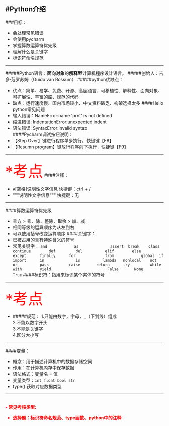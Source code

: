 #Python介绍
---
###目标：
* 会处理常见错误
* 会使用pycharm
* 掌握算数运算符优先级
* 理解什么是关键字
* 标识符命名规范

---
#####Python语言：**面向对象**的**解释型**计算机程序设计语言。
#####创始人：吉多·范罗苏姆（Guido van Rossum）
#####python优缺点：
- 优点：简单、易学、免费、开源、高层语言、可移植性、解释性、面向对象、可扩展性、丰富的库、规范的代码<br/>
- 缺点：运行速度慢、国内市场较小、中文资料匮乏、构架选择太多
####Hello python常见问题
- 输入错误：NameError:name 'prnt' is not defined<br/>
- 缩进错误: IndentationError:unexpected indent<br/>
- 语法错误: SyntaxError:invalid syntax<br/>
####Pycharm调试按钮说明：
- 【Step Over】键进行程序单步执行，快键键【F8】
- 【Resumn program】键放行程序向下执行，快捷键【F9】

---
<font color="red" size=12 face="黑体">*考点</font>
####注释：
- `#`[空格]说明性文字信息
	快捷键：ctrl + /
- """说明性文字信息"""
	快捷键：无
---
####算数运算符优先级
- 乘方 > 乘、除、整除、取余 > 加、减
- 相同等级的运算顺序为从左到右
- 可以使用括号改变运算顺序
####关键字：
- 已被占用的具有特殊含义的符号
- 常见关键字：
`and	 		as 				assert 	break	
class 		continue 		def 		del 		
elif 		else 			except		finally 	
for 			from 			global 	if 		
import 		in 				is 			lambda	
nonlocal 	not 			or 			pass 		
raise 		return 		try 		while 	
with 		yield						 
False 		None 			True`
####标识符：指用来标识某个实体的符号
---
<font color="red" size=12 face="黑体">*考点</font>
- #####规范：
1.只能由数字，字母，_（下划线）组成<br>
2.不能以数字开头<br>
3.不能是关键字<br>
4.区分大小写<br>
---
<!-- - #####命名约束：
1.下划线分隔法（推荐）：<br>
	多个单词组成的名称，使用全小写字母书写，中间使用_分隔。<br>
first_name		user_name		card_id<br>
2.驼峰命名法：<br>
多个单词组成的名称，每个单词首字母使用大写字母书写，其余字母使用小写字母书写。<br>
FirstName		UserName		CardId -->
####变量：
- 概念：用于描述计算机中的数据存储空间
- 作用：在计算机内存中保存数据
- 语法格式：变量名 = 值
- 变量类型：`int float bool str`
- type():获取对应数据类型

<hr/>
<br>
<font color="FF0000"><strong>- 常见考核类型:
<ul>
	<li>选择题：标识符命名规范、type函数、python中的注释</li>
</ul></strong>
</font>	



